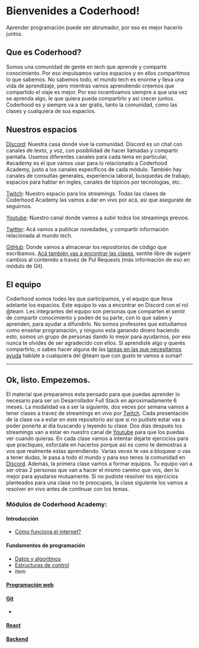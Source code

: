 # Bienvenides a Coderhood!

Aprender programación puede ser abrumador, por eso es mejor hacerlo juntos.

## Que es Coderhood?
Somos una comunidad de gente en tech que aprende y comparte conocimiento. Por eso impulsamos varios espacios y en ellos compartimos lo que sabemos. No sabemos todo, el mundo tech es enorme y lleva una vida de aprendizaje, pero mientras vamos aprendiendo creemos que compartido el viaje es mejor. Por eso incentivamos siempre a que una vez se aprenda algo, le que quiera pueda compartirlo y asi crecer juntos. Coderhood es y siempre va a ser gratis, tanto la comunidad, como las clases y cualquiera de sus espacios.

## Nuestros espacios
[Discord](https://discord.gg/JJpBQYJ): Nuestra casa donde vive la comunidad. Discord es un chat con canales de texto, y voz, con posibilidad de hacer llamadas y compartir pantalla. Usamos diferentes canales para cada tema en particular, #academy es el que vamos usar para lo relacionado a Coderhood Academy, justo a los canales específicos de cada módulo. También hay canales de consultas generales, experiencia laboral, busquedas de trabajo, espacios para hablar en ingles, canales de tópicos por tecnologías, etc.

[Twitch](https://www.twitch.tv/coderhood): Nuestro espacio para los streamings. Todas las clases de Coderhood Academy las vamos a dar en vivo por acá, asi que asegurate de seguirnos.

[Youtube](https://www.youtube.com/c/coderhood): Nuestro canal donde vamos a subir todos los streamings previos.

[Twitter](https://twitter.com/coderhood_dev): Acá vamos a publicar novedades, y compartir información relacionada al mundo tech.

[GitHub](https://github.com/coderhood-dev): Donde vamos a almacenar los repositorios de código que escribamos. [Acá también vas a encontrar las clases](https://github.com/coderhood-dev/Academy), sentite libre de sugerir cambios al contenido a travez de Pul Requests (más información de eso en módulo de Git).

## El equipo
Coderhood somos todes les que participamos, y el equipo que lleva adelante los espacios. Este equipo lo vas a encontrar en Discord con el rol @team. Les integrantes del equipo son personas que comparten el sentir de compartir conocimiento y poden de su parte, con lo que saben y aprenden, para ayudar a difundirlo. No somos profesores que estudiamos como enseñar programación, y ninguno esta ganando dinero haciendo esto, somos un grupo de personas dando lo mejor para ayudarnos, por eso nunca te olvides de ser agradecido con ellos. Si aprendiste algo y querés compartirlo, o sabes hacer alguna de las [tareas en las que necesitamos ayuda](https://coderhood.dev/join-team) hablale a cualquiera del @team que con gusto te vamos a sumar!

---
## Ok, listo. Empezemos.
El material que preparamos esta pensado para que puedas aprender lo necesario para ser un Desarrollador Full Stack en aproximadamente 6 meses. La modalidad va a ser la siguiente, dos veces por semana vamos a tener clases a travez de streamings en vivo por [Twitch](https://www.twitch.tv/coderhood). Cada presentación de la clase va a estar en este repositorio así que si no pudiste estar vas a poder ponerte al día buscando y leyendo tu clase. Dos días después los streamings van a estar en nuestro canal de [Youtube](https://www.youtube.com/c/coderhood) para que los puedas ver cuando quieras. En cada clase vamos a intentar dejarte ejercicios para que practiques, esforzate en hacerlos porque así es como te demostras a vos que realmente estas aprendiendo. Varias veces te vas a bloquear o vas a tener dudas, le pasa a todo el mundo y para eso tenes la comunidad en [Discord](https://discord.gg/JJpBQYJ). Además, la primera clase vamos a formar equipos. Tu equipo van a ser otras 2 personas que van a hacer el mismo camino que vos, den lo mejor para ayudarse mutuamente. Si no pudiste resolver los ejercicios planteados para una clase no te preocupes, la clase siguiente los vamos a resolver en vivo antes de continuar con los temas.

### Módulos de Coderhood Academy:

#### Introducción
* [Cómo funciona el internet?](./modulos/0-introducción/1-como-funciona-el-internet.mdx)

#### Fundamentos de programación
* [Datos y algoritmos](./modulos/1-fundamentos-de-programación/1-datos-y-algoritmos.mdx)
* [Estructuras de control](./modulos/1-fundamentos-de-programación/2-estructuras-de-control.mdx)
* item

#### [Programación web](./modulos/2-diseño-web/html.md)
#### [Git](./modulos/3-git/1-git-init.md)
* 
#### [React](./modulos/4-ecosistema-react/react.md)
#### [Backend](./modulos/5-backend/Clase1.md)
